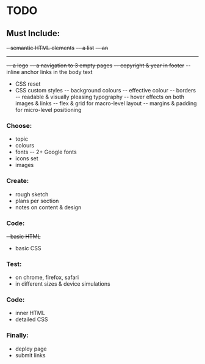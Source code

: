 # TODO

## Must Include:
~~- semantic HTML elements~~
~~-- a list~~
~~-- an <hr>~~
~~-- a logo~~
~~-- a navigation to 3 empty pages~~
~~-- copyright & year in footer~~
-- inline anchor links in the body text
- CSS reset
- CSS custom styles
-- background colours
-- effective colour
-- borders
-- readable & visually pleasing typography
-- hover effects on both images & links
-- flex & grid for macro-level layout
-- margins & padding for micro-level positioning

### Choose:
- topic
- colours
- fonts
-- 2+ Google fonts
- icons set
- images

### Create:
- rough sketch
- plans per section
- notes on content & design

### Code:
~~- basic HTML~~
- basic CSS

### Test:
- on chrome, firefox, safari
- in different sizes & device simulations

### Code:
- inner HTML
- detailed CSS

### Finally:
- deploy page
- submit links